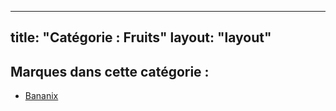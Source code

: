 
---
title: "Catégorie : Fruits"
layout: "layout"
---

<h2>Marques dans cette catégorie :</h2>
<ul>
  <li><a href="/categorie/fruit/bananix/">Bananix</a></li>
</ul>

